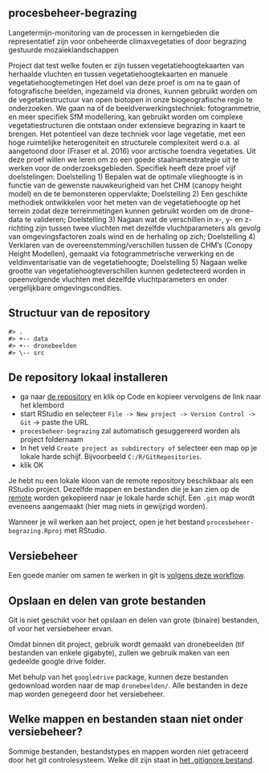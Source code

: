 
<!-- README.md is generated from README.Rmd. Please edit that file -->

## procesbeheer-begrazing

Langetermijn-monitoring van de processen in kerngebieden die
representatief zijn voor onbeheerde climaxvegetaties of door begrazing
gestuurde mozaïeklandschappen

Project dat test welke fouten er zijn tussen vegetatiehoogtekaarten van herhaalde vluchten en tussen vegetatiehoogtekaarten en manuele vegetatiehoogtemetingen Het doel van deze proef is om na te gaan of fotografische beelden, ingezameld via drones, kunnen gebruikt worden om de vegetatiestructuur van open biotopen in onze biogeografische regio te onderzoeken. We gaan na of de beeldverwerkingstechniek: fotogrammetrie, en meer specifiek SfM modellering, kan gebruikt worden om complexe vegetatiestructuren die ontstaan onder extensieve begrazing in kaart te brengen. Het potentieel van deze techniek voor lage vegetatie, met een hoge ruimtelijke heterogeniteit en structurele complexiteit werd o.a. al aangetoond door (Fraser et al. 2016) voor arctische toendra vegetaties. Uit deze proef willen we leren om zo een goede staalnamestrategie uit te werken voor de onderzoeksgebieden. Specifiek heeft deze proef vijf doelstelingen: Doelstelling 1) Bepalen wat de optimale vlieghoogte is in functie van de gewenste nauwkeurigheid van het CHM (canopy height model) en de te bemonsteren oppervlakte; Doelstelling 2) Een geschikte methodiek ontwikkelen voor het meten van de vegetatiehoogte op het terrein zodat deze terreinmetingen kunnen gebruikt worden om de drone-data te valideren; Doelstelling 3) Nagaan wat de verschillen in x-, y- en z-richting zijn tussen twee vluchten met dezelfde vluchtparameters als gevolg van omgevingsfactoren zoals wind en de herhaling op zich; Doelstelling 4) Verklaren van de overeenstemming/verschillen tussen de CHM’s (Conopy Height Modellen), gemaakt via fotogrammetrische verwerking en de veldinventarisatie van de vegetatiehoogte; Doelstelling 5) Nagaan welke grootte van vegetatiehoogteverschillen kunnen gedetecteerd worden in opeenvolgende vluchten met dezelfde vluchtparameters en onder vergelijkbare omgevingscondities.

## Structuur van de repository

    #> .
    #> +-- data
    #> +-- dronebeelden
    #> \-- src

## De repository lokaal installeren

  - ga naar [de
    repository](https://github.com/inbo/procesbeheer-begrazing/) en klik
    op Code en kopieer vervolgens de link naar het klembord
  - start RStudio en selecteer `File -> New project -> Version Control
    -> Git` -\> paste the URL
  - `procesbeheer-begrazing` zal automatisch gesuggereerd worden als
    project foldernaam
  - In het veld `Create project as subdirectory of` selecteer een map op
    je lokale harde schijf. Bijvoorbeeld `C:/R/GitRepositories`.
  - klik OK

Je hebt nu een lokale kloon van de remote repository beschikbaar als een
RStudio project. Dezelfde mappen en bestanden die je kan zien op de
[remote](https://github.com/inbo/procesbeheer-begrazing) worden
gekopieerd naar je lokale harde schijf. Een `.git` map wordt eveneens
aangemaakt (hier mag niets in gewijzigd worden).

Wanneer je wil werken aan het project, open je het bestand
`procesbeheer-begrazing.Rproj` met RStudio.

## Versiebeheer

Een goede manier om samen te werken in git is [volgens deze
workflow](https://inbo.github.io/git-course/workflow_rstudio.html).

## Opslaan en delen van grote bestanden

Git is niet geschikt voor het opslaan en delen van grote (binaire)
bestanden, of voor het versiebeheer ervan.

Omdat binnen dit project, gebruik wordt gemaakt van dronebeelden (tif
bestanden van enkele gigabyte), zullen we gebruik maken van een gedeelde
google drive folder.

Met behulp van het `googledrive` package, kunnen deze bestanden
gedownload worden naar de map `dronebeelden/`. Alle bestanden in deze
map worden genegeerd door het versiebeheer.

## Welke mappen en bestanden staan niet onder versiebeheer?

Sommige bestanden, bestandstypes en mappen worden niet getraceerd door
het git controlesysteem. Welke dit zijn staat in [het .gitignore
bestand](.gitignore).
